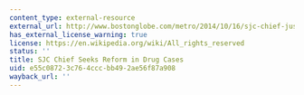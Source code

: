 ```yaml
---
content_type: external-resource
external_url: http://www.bostonglobe.com/metro/2014/10/16/sjc-chief-justice-ralph-gants-criticizes-mandatory-minimum-sentences-for-drug-offenses/JGBiWv402c4r90il606CsI/story.html
has_external_license_warning: true
license: https://en.wikipedia.org/wiki/All_rights_reserved
status: ''
title: SJC Chief Seeks Reform in Drug Cases
uid: e55c0872-3c76-4ccc-bb49-2ae56f87a908
wayback_url: ''
---
```

